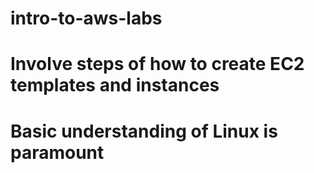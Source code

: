 # intro-to-aws-labs
# Involve steps of how to create EC2 templates and instances
# Basic understanding of Linux is paramount
